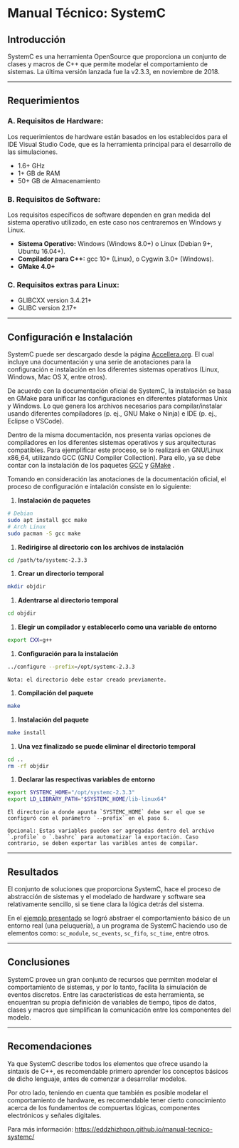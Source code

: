 # Manual Técnico: SystemC

## Introducción

SystemC es una herramienta OpenSource que proporciona un conjunto de clases y macros de C++ que permite modelar el comportamiento de sistemas. La última versión lanzada fue la v2.3.3, en noviembre de 2018.

* * *

## Requerimientos

### A. Requisitos de Hardware:

Los requerimientos de hardware están basados en los establecidos para el IDE Visual Studio Code, que es la herramienta principal para el desarrollo de las simulaciones.

- 1.6+ GHz
- 1+ GB de RAM
- 50+ GB de Almacenamiento

### B. Requisitos de Software:

Los requisitos específicos de software dependen en gran medida del sistema operativo utilizado, en este caso nos centraremos en Windows y Linux.

- **Sistema Operativo:** Windows (Windows 8.0+) o Linux (Debian 9+, Ubuntu 16.04+).
- **Compilador para C++:** gcc 10+ (Linux), o Cygwin 3.0+ (Windows).
- **GMake 4.0+**

### C. Requisitos extras para Linux:

- GLIBCXX version 3.4.21+
- GLIBC version 2.17+

* * *

## Configuración e Instalación

SystemC puede ser descargado desde la página <a href="https://www.accellera.org/downloads/standards/systemc" target="_blank">Accellera.org</a>. El cual incluye una documentación y una serie de anotaciones para la configuración e instalación en los diferentes sistemas operativos (Linux, Windows, Mac OS X, entre otros).

De acuerdo con la documentación oficial de SystemC, la instalación se basa en GMake para unificar las configuraciones en diferentes plataformas Unix y Windows. Lo que genera los archivos necesarios para compilar/instalar usando diferentes compiladores (p. ej., GNU Make o Ninja) e IDE (p. ej., Eclipse o VSCode).

Dentro de la misma documentación, nos presenta varias opciones de compiladores en los diferentes sistemas operativos y sus arquitecturas compatibles. Para ejemplificar este proceso, se lo realizará en GNU/Linux x86_64, utilizando GCC (GNU Compiler Collection). Para ello, ya se debe contar con la instalación de los paquetes <a href="https://gcc.gnu.org/" target="_blank">GCC</a> y <a href="https://www.gnu.org/software/make/" target="_blank">GMake</a> .

Tomando en consideración las anotaciones de la documentación oficial, el proceso de configuración e intalación consiste en lo siguiente:

1. **Instalación de paquetes**
```bash
# Debian
sudo apt install gcc make
# Arch Linux
sudo pacman -S gcc make
```
1. **Redirigirse al directorio con los archivos de instalación**
```bash
cd /path/to/systemc-2.3.3
```
1. **Crear un directorio temporal**
```bash 
mkdir objdir
```
1. **Adentrarse al directorio temporal**
```bash 
cd objdir
```
1. **Elegir un compilador y establecerlo como una variable de entorno**
```bash 
export CXX=g++
```
1. **Configuración para la instalación**
```bash 
../configure --prefix=/opt/systemc-2.3.3
```
    Nota: el directorio debe estar creado previamente.

1. **Compilación del paquete**
```bash
make
```
1. **Instalación del paquete**
```bash
make install
```
1. **Una vez finalizado se puede eliminar el directorio temporal**
```bash
cd ..
rm -rf objdir
```
1. **Declarar las respectivas variables de entorno**
```bash
export SYSTEMC_HOME="/opt/systemc-2.3.3"
export LD_LIBRARY_PATH="$SYSTEMC_HOME/lib-linux64"
```
    El directorio a donde apunta `SYSTEMC_HOME` debe ser el que se configuró con el parámetro `--prefix` en el paso 6.

    Opcional: Estas variables pueden ser agregadas dentro del archivo `.profile` o `.bashrc` para automatizar la exportación. Caso contrario, se deben exportar las varibles antes de compilar.

***

## Resultados

El conjunto de soluciones que proporciona SystemC, hace el proceso de abstracción de sistemas y el modelado de hardware y software sea relativamente sencillo, si se tiene clara la lógica detrás del sistema.

En el <a href="{{'/pages/example.html' | relative_url}}">ejemplo presentado</a> se logró abstraer el comportamiento básico de un entorno real (una peluquería), a un programa de SystemC haciendo uso de elementos como: `sc_module`, `sc_events`, `sc_fifo`, `sc_time`, entre otros.

***

## Conclusiones

SystemC provee un gran conjunto de recursos que permiten modelar el comportamiento de sistemas, y por lo tanto, facilita la simulación de eventos discretos. Entre las características de esta herramienta, se encuentran su propia definición de variables de tiempo, tipos de datos, clases y macros que simplifican la comunicación entre los componentes del modelo.

***

## Recomendaciones

Ya que SystemC describe todos los elementos que ofrece usando la sintaxis de C++, es recomendable primero aprender los conceptos básicos de dicho lenguaje, antes de comenzar a desarrollar modelos.
    
Por otro lado, teniendo en cuenta que también es posible modelar el comportamiento de hardware, es recomendable tener cierto conocimiento acerca de los fundamentos de compuertas lógicas, componentes electrónicos y señales digitales.

Para más información: https://eddzhizhpon.github.io/manual-tecnico-systemc/